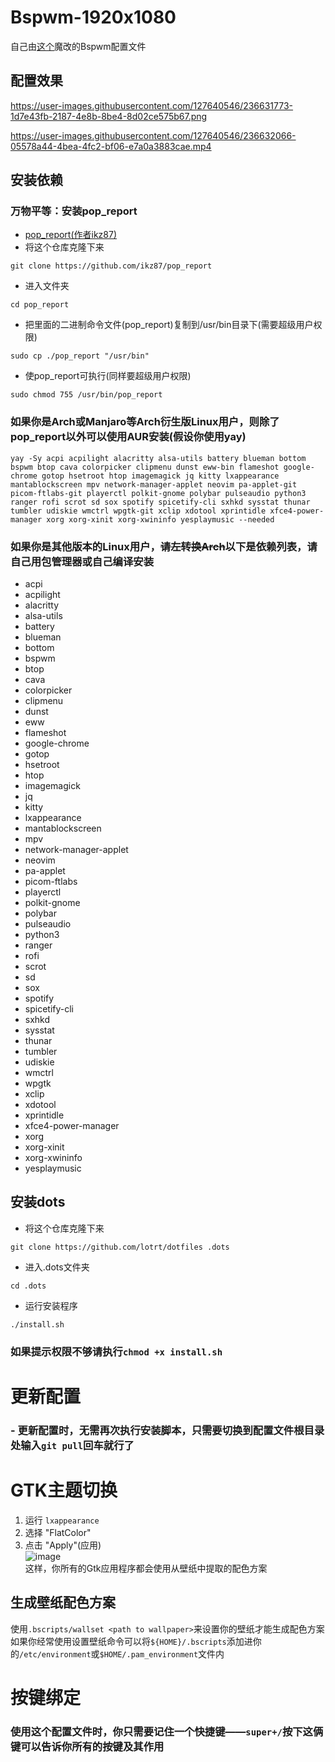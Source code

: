 # Bspwm-1920x1080 
自己由[这个](https://github.com/ikz87)魔改的Bspwm配置文件
## 配置效果
https://user-images.githubusercontent.com/127640546/236631773-1d7e43fb-2187-4e8b-8be4-8d02ce575b67.png

https://user-images.githubusercontent.com/127640546/236632066-05578a44-4bea-4fc2-bf06-e7a0a3883cae.mp4



## 安装依赖
### 万物平等：安装pop_report
- [pop_report(作者ikz87)](https://github.com/ikz87/pop_report)
- 将这个仓库克隆下来
```
git clone https://github.com/ikz87/pop_report
```
- 进入文件夹
```
cd pop_report
```
- 把里面的二进制命令文件(pop_report)复制到/usr/bin目录下(需要超级用户权限)
```
sudo cp ./pop_report "/usr/bin"
```
- 使pop_report可执行(同样要超级用户权限)
```
sudo chmod 755 /usr/bin/pop_report
```
### 如果你是Arch或Manjaro等Arch衍生版Linux用户，则除了pop_report以外可以使用AUR安装(假设你使用yay)
```
yay -Sy acpi acpilight alacritty alsa-utils battery blueman bottom bspwm btop cava colorpicker clipmenu dunst eww-bin flameshot google-chrome gotop hsetroot htop imagemagick jq kitty lxappearance mantablockscreen mpv network-manager-applet neovim pa-applet-git picom-ftlabs-git playerctl polkit-gnome polybar pulseaudio python3 ranger rofi scrot sd sox spotify spicetify-cli sxhkd sysstat thunar tumbler udiskie wmctrl wpgtk-git xclip xdotool xprintidle xfce4-power-manager xorg xorg-xinit xorg-xwininfo yesplaymusic --needed
```
### 如果你是其他版本的Linux用户，~~请左转换Arch~~以下是依赖列表，请自己用包管理器或自己编译安装
- acpi
- acpilight
- alacritty
- alsa-utils
- battery
- blueman
- bottom
- bspwm
- btop
- cava
- colorpicker
- clipmenu
- dunst
- eww
- flameshot
- google-chrome
- gotop
- hsetroot
- htop
- imagemagick
- jq
- kitty
- lxappearance
- mantablockscreen
- mpv
- network-manager-applet
- neovim
- pa-applet
- picom-ftlabs
- playerctl
- polkit-gnome
- polybar
- pulseaudio
- python3
- ranger
- rofi
- scrot
- sd
- sox
- spotify
- spicetify-cli
- sxhkd
- sysstat
- thunar
- tumbler
- udiskie
- wmctrl
- wpgtk
- xclip
- xdotool
- xprintidle
- xfce4-power-manager
- xorg
- xorg-xinit
- xorg-xwininfo
- yesplaymusic

## 安装dots
- 将这个仓库克隆下来
```
git clone https://github.com/lotrt/dotfiles .dots
```
- 进入.dots文件夹
```
cd .dots
```
- 运行安装程序
```
./install.sh
```
### 如果提示权限不够请执行`chmod +x install.sh`

# 更新配置
### - 更新配置时，无需再次执行安装脚本，只需要切换到配置文件根目录处输入```git pull```回车就行了

# GTK主题切换
1. 运行 `lxappearance`
2. 选择 "FlatColor"
3. 点击 "Apply"(应用)<br/>
![image](https://user-images.githubusercontent.com/127640546/229187457-5fd510ba-d2d4-4a83-baac-ff7274e882d3.png)<br/>
这样，你所有的Gtk应用程序都会使用从壁纸中提取的配色方案

## 生成壁纸配色方案
使用`.bscripts/wallset <path to wallpaper>`来设置你的壁纸才能生成配色方案<br/>如果你经常使用设置壁纸命令可以将`${HOME}/.bscripts`添加进你的`/etc/environment`或`$HOME/.pam_environment`文件内

# 按键绑定
### 使用这个配置文件时，你只需要记住一个快捷键——`super+/`按下这俩键可以告诉你所有的按键及其作用
